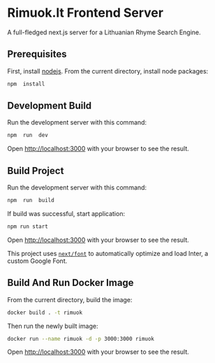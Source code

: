# Rimuok.lt Frontend Server
A full-fledged next.js server for a Lithuanian Rhyme Search Engine.

## Prerequisites
First, install [nodejs](https://nodejs.org/en/download/).
From the current directory, install node packages:
```bash
npm  install
```
## Development Build
Run the development server with this command:
```bash
npm  run  dev
```
Open [http://localhost:3000](http://localhost:3000) with your browser to see the result.
## Build Project
Run the development server with this command:
```bash
npm  run  build
```
If build was successful, start application:
```bash
npm run start
```
Open [http://localhost:3000](http://localhost:3000) with your browser to see the result.

This project uses [`next/font`](https://nextjs.org/docs/basic-features/font-optimization) to automatically optimize and load Inter, a custom Google Font.
## Build And Run Docker Image
From the current directory, build the image:
```bash
docker build . -t rimuok
```
Then run the newly built image:
```bash
docker run --name rimuok -d -p 3000:3000 rimuok
```
Open [http://localhost:3000](http://localhost:3000) with your browser to see the result.